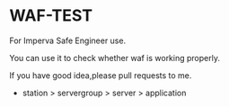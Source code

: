 # WAF-TEST

For Imperva Safe Engineer use.

You can use it to check whether waf is working properly.

If you have good idea,please pull requests to me.

* station > servergroup > server > application
